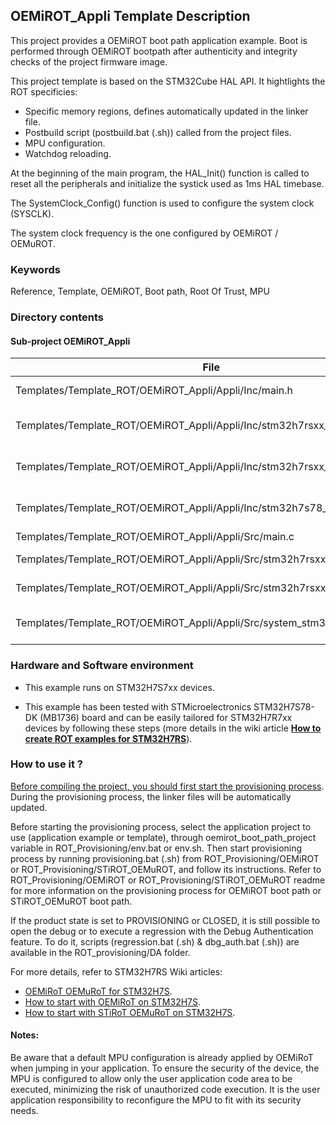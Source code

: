 ## <b>OEMiROT_Appli Template Description</b>

This project provides a OEMiROT boot path application example. Boot is performed through OEMiROT bootpath after authenticity and integrity checks of the project firmware image.

This project template is based on the STM32Cube HAL API. It hightlights the ROT specificies:

  - Specific memory regions, defines automatically updated in the linker file.
  - Postbuild script (postbuild.bat (.sh)) called from the project files.
  - MPU configuration.
  - Watchdog reloading.

At the beginning of the main program, the HAL_Init() function is called to reset
all the peripherals and initialize the systick used as 1ms HAL timebase.

The SystemClock_Config() function is used to configure the system clock (SYSCLK).

The system clock frequency is the one configured by OEMiROT / OEMuROT.

### <b>Keywords</b>

Reference, Template, OEMiROT, Boot path, Root Of Trust, MPU

### <b>Directory contents</b>

#### <b>Sub-project OEMiROT_Appli</b>

File | Description
 --- | ---
  Templates/Template_ROT/OEMiROT_Appli/Appli/Inc/main.h                      |  Header for main.c module
  Templates/Template_ROT/OEMiROT_Appli/Appli/Inc/stm32h7rsxx_hal_conf.h      |  HAL Configuration file
  Templates/Template_ROT/OEMiROT_Appli/Appli/Inc/stm32h7rsxx_it.h            |  Interrupt handlers header file
  Templates/Template_ROT/OEMiROT_Appli/Appli/Inc/stm32h7s78_discovery_conf.h |  BSP Configuration file
  Templates/Template_ROT/OEMiROT_Appli/Appli/Src/main.c                      |  Main program
  Templates/Template_ROT/OEMiROT_Appli/Appli/Src/stm32h7rsxx_hal_msp.c       |  HAL MSP module
  Templates/Template_ROT/OEMiROT_Appli/Appli/Src/stm32h7rsxx_it.c            |  Interrupt handlers
  Templates/Template_ROT/OEMiROT_Appli/Appli/Src/system_stm32h7rsxx.c        |  STM32H7RSxx system source file

### <b>Hardware and Software environment</b>

  - This example runs on STM32H7S7xx devices.

  - This example has been tested with STMicroelectronics STM32H7S78-DK (MB1736) board and can be easily tailored for
    STM32H7R7xx devices by following these steps
    (more details in the wiki article [<b>How to create ROT examples for STM32H7RS</b>](https://wiki.st.com/stm32mcu/wiki/Security:How_to_create_ROT_examples_for_STM32H7RS)).

### <b>How to use it ?</b>

<u>Before compiling the project, you should first start the provisioning process</u>. During the provisioning process, the linker files
will be automatically updated.

Before starting the provisioning process, select the application project to use (application example or template),
through oemirot_boot_path_project variable in ROT_Provisioning/env.bat or env.sh.
Then start provisioning process by running provisioning.bat (.sh) from ROT_Provisioning/OEMiROT or ROT_Provisioning/STiROT_OEMuROT,
and follow its instructions. Refer to ROT_Provisioning/OEMiROT or ROT_Provisioning/STiROT_OEMuROT readme for more information on
the provisioning process for OEMiROT boot path or STiROT_OEMuROT boot path.

If the product state is set to PROVISIONING or CLOSED, it is still possible to open the debug or to execute a regression
with the Debug Authentication feature. To do it, scripts (regression.bat (.sh) & dbg_auth.bat (.sh)) are available in the ROT_provisioning/DA folder.

For more details, refer to STM32H7RS Wiki articles:

  - [OEMiRoT OEMuRoT for STM32H7S](https://wiki.st.com/stm32mcu/wiki/Security:OEMiRoT_OEMuRoT_for_STM32H7S).
  - [How to start with OEMiRoT on STM32H7S](https://wiki.st.com/stm32mcu/wiki/Security:How_to_start_with_OEMiRoT_on_STM32H7S).
  - [How to start with STiRoT OEMuRoT on STM32H7S](https://wiki.st.com/stm32mcu/wiki/Security:How_to_start_with_STiRoT_OEMuRoT_on_STM32H7S).

#### <b>Notes:</b>

Be aware that a default MPU configuration is already applied by OEMiRoT when jumping in your application. To ensure the security of the
device, the MPU is configured to allow only the user application code area to be executed, minimizing the risk of unauthorized code execution.
It is the user application responsibility to reconfigure the MPU to fit with its security needs.